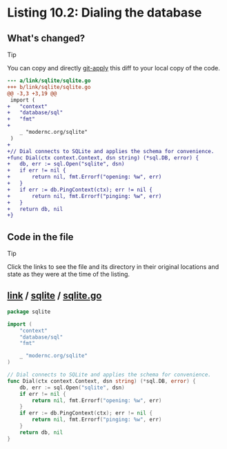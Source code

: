 # Listing 10.2: Dialing the database

## What's changed?

> [!TIP]
> You can copy and directly [git-apply](https://tldr.inbrowser.app/pages/common/git-apply) this diff to your local copy of the code.

```diff
--- a/link/sqlite/sqlite.go
+++ b/link/sqlite/sqlite.go
@@ -3,3 +3,19 @@
 import (
+	"context"
+	"database/sql"
+	"fmt"
+
 	_ "modernc.org/sqlite"
 )
+
+// Dial connects to SQLite and applies the schema for convenience.
+func Dial(ctx context.Context, dsn string) (*sql.DB, error) {
+	db, err := sql.Open("sqlite", dsn)
+	if err != nil {
+		return nil, fmt.Errorf("opening: %w", err)
+	}
+	if err := db.PingContext(ctx); err != nil {
+		return nil, fmt.Errorf("pinging: %w", err)
+	}
+	return db, nil
+}

```
## Code in the file

> [!TIP]
> Click the links to see the file and its directory in their original locations and state as they were at the time of the listing.

## [link](https://github.com/inancgumus/gobyexample/blob/493a1d3bc08fbb42491cc32551681e3f2c38de6b/link) / [sqlite](https://github.com/inancgumus/gobyexample/blob/493a1d3bc08fbb42491cc32551681e3f2c38de6b/link/sqlite) / [sqlite.go](https://github.com/inancgumus/gobyexample/blob/493a1d3bc08fbb42491cc32551681e3f2c38de6b/link/sqlite/sqlite.go)

```go
package sqlite

import (
	"context"
	"database/sql"
	"fmt"

	_ "modernc.org/sqlite"
)

// Dial connects to SQLite and applies the schema for convenience.
func Dial(ctx context.Context, dsn string) (*sql.DB, error) {
	db, err := sql.Open("sqlite", dsn)
	if err != nil {
		return nil, fmt.Errorf("opening: %w", err)
	}
	if err := db.PingContext(ctx); err != nil {
		return nil, fmt.Errorf("pinging: %w", err)
	}
	return db, nil
}
```

